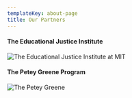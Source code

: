 ```yaml
---
templateKey: about-page
title: Our Partners
---
```

#### The Educational Justice Institute

![The Educational Justice Institute at MIT](/img/teji.png)



#### The Petey Greene Program

![The Petey Greene](/img/peteygreene.jpg)

